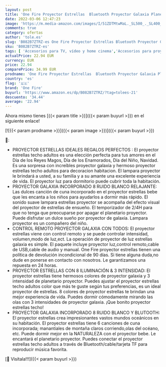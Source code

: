 ```yaml
---
layout: post
title: 'One Fire Proyector Estrellas  Bluetooth Proyector Galaxia Planetario Proyector Luz  8 Ruido Blanco Proyector Estrellas Bebe Lampara Proyector  Control Remoto Lampara Estrellas Proyector Techo Regalos'
date: 2022-03-06 12:47:23
image: 'https://m.media-amazon.com/images/I/51ZDTMtwMaL._SL500_._SL400_.jpg'
comments: true
category: ofertas
author: 'tole.es'
slug: 'B082B7ZTRZ-es One Fire Proyector Estrellas Bluetooth Proyector Galaxia...'
sku: 'B082B7ZTRZ-es'
tags: [ 'Accesorios para TV, vídeo y home cinema','Accesorios para proyectores','Electrónica','Lámparas para proyectores','TV, vídeo y home cinema','bebe','one fire', ]
actualPrice: 22.94 EUR
currency: EUR
price: 22.94
comparePrice: 34.99 EUR
prodname: 'One Fire Proyector Estrellas  Bluetooth Proyector Galaxia Planetario Proyector Luz  8 Ruido Blanco Proyector Estrellas Bebe Lampara Proyector  Control Remoto Lampara Estrellas Proyector Techo Regalos'
country: 'es'
flag: '🇪🇸'
brand: 'One Fire'
buyurl: 'https://www.amazon.es/dp/B082B7ZTRZ/?tag=tolees-21'
descuento: '34.44'
average: '22.94'
---
```


Ahora mismo tienes [{{< param title >}}]({{< param buyurl >}}) en el siguiente enlace!

[![{{< param prodname >}}]({{< param image >}})]({{< param buyurl >}})

🔎:

- PROYECTOR ESTRELLAS IDEALES REGALOS PERFECTOS : El proyector estrellas techo adultos es una elección perfecta para tus amores en el Día de los Reyes Magos, Día de los Enamorados, Día del Niño, Navidad. Es una sorpresa con increíbles proyector galaxia y hermoso proyector estrellas techo adultos para decoracion habitacion. El lampara proyector le brindará a usted, a su familia y a su amante una excelente experiencia de vida. El proyector luz para dormitorio puede cubrir toda la habitación.
- PROYECTOR GALAXIA INCORPORADO 8 RUIDO BLANCO RELAJANTE: Las dulces canción de cuna incorporado en el proyector estrellas bebe que les encanta a los niños para ayudarlos a dormir más rápido. El sonido suave lampara estrellas proyector se acompaña del efecto visual del proyector de estrellas de ensueño. El temporizador de 2/4H para que no tenga que preocuparse por apagar el planetario proyector. Puede disfrutar un dulce sueño por proyector de galaxia. Lampara proyector es un compañero del niño.
- CONTROL REMOTO PROYECTOR GALAXIA CON TODOS: El proyector estrellas viene con control remoto y se puede controlar intensidad, volumen,modo de luz,ect. La operación de proyector de luz estrellas galaxia es simple. El paquete incluye proyector luz,control remoto,cable de USB,cable de audio y manual. One Fire proyector estrellas tienen una política de devolución incondicional de 90 días. Si tiene alguna duda,no dude en ponerse en contacto con nosotros. Le garantizamos una repuesta en 24 horas.
- PROYECTOR ESTRELLAS CON 8 ILUMINACIÓN & 3 INTENSIDAD: El proyector estrellas tiene hermosos colores de proyector galaxia y 3 intensidad de planetario proyector. Puedes ajustar el proyector estrellas techo adultos color que más te guste según tus preferencias, es un ideal proyector de estrellas. 8 colores de proyector estrellas te brindan una mejor experiencia de vida. Puedes dormir cómodamente mirando las olas con 3 intensidades de proyector galaxia. ¡Que bonito proyector estrellas techo!
- PROYECTOR GALAXIA INCORPORADO 8 RUIDO BLANCO Y BLUTOOTH: El proyector estrellas crea impresionantes vastos mundos oceánicos en su habitación. El proyector estrellas tiene 6 canciones de cuna incorporada; manantiales de montaña claros corriendo,olas del océano, etc. Puede dormir mejor en la NATURALEZA con el proyector bebe. Le encantará el planetario proyector. Puedes conectar el proyector estrellas techo adultos a través de Bluetooth/cable/tarjeta TF para reproducir música favorita.

[🛒 Visítala!!!]({{< param buyurl >}})
